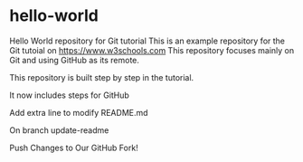 # hello-world
Hello World repository for Git tutorial
This is an example repository for the Git tutoial on https://www.w3schools.com
This repository focuses mainly on Git and using GitHub as its remote.


This repository is built step by step in the tutorial.

It now includes steps for GitHub

Add extra line to modify README.md

On branch update-readme

Push Changes to Our GitHub Fork!
